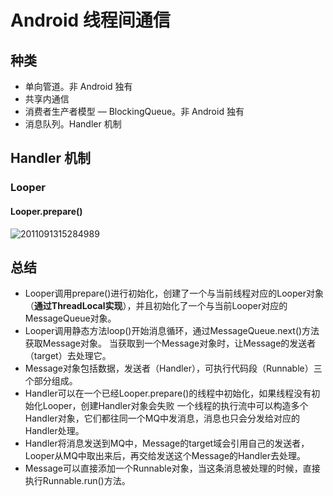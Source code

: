 # Android 线程间通信

## 种类

- 单向管道。非 Android 独有
- 共享内通信
- 消费者生产者模型 — BlockingQueue。非 Android 独有
- 消息队列。Handler 机制



## Handler 机制

### Looper

#### Looper.prepare()

![2011091315284989](https://pic002.cnblogs.com/images/2011/315542/2011091315284989.png)





## 总结

- Looper调用prepare()进行初始化，创建了一个与当前线程对应的Looper对象（**通过ThreadLocal实现**），并且初始化了一个与当前Looper对应的MessageQueue对象。
- Looper调用静态方法loop()开始消息循环，通过MessageQueue.next()方法获取Message对象。
  当获取到一个Message对象时，让Message的发送者（target）去处理它。
- Message对象包括数据，发送者（Handler），可执行代码段（Runnable）三个部分组成。
- Handler可以在一个已经Looper.prepare()的线程中初始化，如果线程没有初始化Looper，创建Handler对象会失败
  一个线程的执行流中可以构造多个Handler对象，它们都往同一个MQ中发消息，消息也只会分发给对应的Handler处理。
- Handler将消息发送到MQ中，Message的target域会引用自己的发送者，Looper从MQ中取出来后，再交给发送这个Message的Handler去处理。
- Message可以直接添加一个Runnable对象，当这条消息被处理的时候，直接执行Runnable.run()方法。

